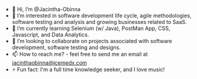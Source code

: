- 👋 Hi, I’m @Jacintha-Obinna
- 👀 I’m interested in software development life cycle, agile methodologies, software testing and analysis and growing businesses related to SaaS.
- 🌱 I’m currently learning Selenium (w/ Java), PostMan App, CSS, Javascript, and Data Analytics.
- 💞️ I’m looking to collaborate on projects associated with software development, software testing and designs.
- 📫 How to reach me? - feel free to send me an email at jacinthaobinna@icemedx.com
- ⚡ Fun fact: I'm a full time knowledge seeker, and I love music!

<!---
Jacintha-Obinna/Jacintha-Obinna is a ✨ special ✨ repository because its `README.md` (this file) appears on your GitHub profile.
You can click the Preview link to take a look at your changes.
--->
